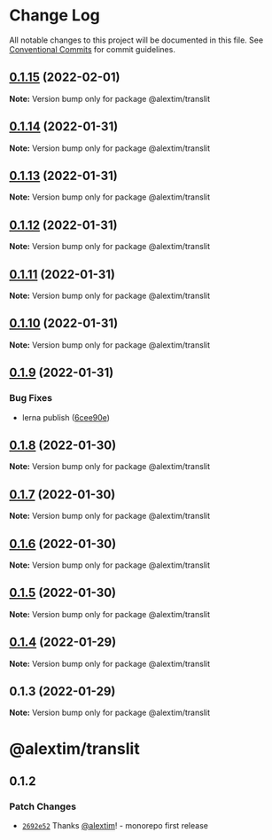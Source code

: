 # Change Log

All notable changes to this project will be documented in this file.
See [Conventional Commits](https://conventionalcommits.org) for commit guidelines.

## [0.1.15](https://github.com/alextim/at-blog/compare/@alextim/translit@0.1.14...@alextim/translit@0.1.15) (2022-02-01)

**Note:** Version bump only for package @alextim/translit





## [0.1.14](https://github.com/alextim/at-blog/compare/@alextim/translit@0.1.13...@alextim/translit@0.1.14) (2022-01-31)

**Note:** Version bump only for package @alextim/translit





## [0.1.13](https://github.com/alextim/at-blog/compare/@alextim/translit@0.1.12...@alextim/translit@0.1.13) (2022-01-31)

**Note:** Version bump only for package @alextim/translit





## [0.1.12](https://github.com/alextim/at-blog/compare/@alextim/translit@0.1.11...@alextim/translit@0.1.12) (2022-01-31)

**Note:** Version bump only for package @alextim/translit





## [0.1.11](https://github.com/alextim/at-blog/compare/@alextim/translit@0.1.10...@alextim/translit@0.1.11) (2022-01-31)

**Note:** Version bump only for package @alextim/translit





## [0.1.10](https://github.com/alextim/at-blog/compare/@alextim/translit@0.1.9...@alextim/translit@0.1.10) (2022-01-31)

**Note:** Version bump only for package @alextim/translit





## [0.1.9](https://github.com/alextim/at-blog/compare/@alextim/translit@0.1.8...@alextim/translit@0.1.9) (2022-01-31)


### Bug Fixes

* lerna publish ([6cee90e](https://github.com/alextim/at-blog/commit/6cee90e8336a5f1905f0424761fcba3966998c9d))





## [0.1.8](https://github.com/alextim/at-blog/compare/@alextim/translit@0.1.7...@alextim/translit@0.1.8) (2022-01-30)

**Note:** Version bump only for package @alextim/translit





## [0.1.7](https://github.com/alextim/at-blog/compare/@alextim/translit@0.1.6...@alextim/translit@0.1.7) (2022-01-30)

**Note:** Version bump only for package @alextim/translit





## [0.1.6](https://github.com/alextim/at-blog/compare/@alextim/translit@0.1.5...@alextim/translit@0.1.6) (2022-01-30)

**Note:** Version bump only for package @alextim/translit





## [0.1.5](https://github.com/alextim/at-blog/compare/@alextim/translit@0.1.4...@alextim/translit@0.1.5) (2022-01-30)

**Note:** Version bump only for package @alextim/translit





## [0.1.4](https://github.com/alextim/at-blog/compare/@alextim/translit@0.1.3...@alextim/translit@0.1.4) (2022-01-29)

**Note:** Version bump only for package @alextim/translit

## 0.1.3 (2022-01-29)

**Note:** Version bump only for package @alextim/translit

# @alextim/translit

## 0.1.2

### Patch Changes

- [`2692e52`](https://github.com/alextim/at-blog/commit/2692e524fe2bf10e47e1a4fbd6f7173ca1be3b65) Thanks [@alextim](https://github.com/alextim)! - monorepo first release
